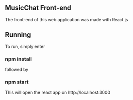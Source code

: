 ## MusicChat Front-end 

The front-end of this web application was made with React.js

## Running

To run, simply enter </br >

### npm install 

followed by 

### npm start

This will open the react app on http://localhost:3000

